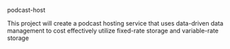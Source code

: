 podcast-host

This project will create a podcast hosting service that uses data-driven data management to cost effectively utilize fixed-rate storage and variable-rate storage
